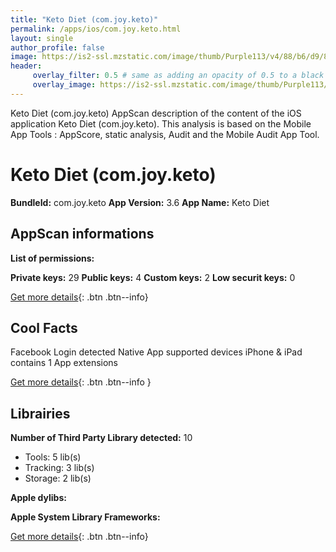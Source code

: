 ```yaml
---
title: "Keto Diet (com.joy.keto)"
permalink: /apps/ios/com.joy.keto.html
layout: single
author_profile: false
image: https://is2-ssl.mzstatic.com/image/thumb/Purple113/v4/88/b6/d9/88b6d909-f2fe-34a1-8d6a-dbdaa0cbc06b/AppIcon-0-1x_U007emarketing-0-0-GLES2_U002c0-512MB-sRGB-0-0-0-85-220-0-0-0-7.png/512x512bb.jpg
header: 
     overlay_filter: 0.5 # same as adding an opacity of 0.5 to a black background
     overlay_image: https://is2-ssl.mzstatic.com/image/thumb/Purple113/v4/88/b6/d9/88b6d909-f2fe-34a1-8d6a-dbdaa0cbc06b/AppIcon-0-1x_U007emarketing-0-0-GLES2_U002c0-512MB-sRGB-0-0-0-85-220-0-0-0-7.png/512x512bb.jpg
---
```

Keto Diet (com.joy.keto) AppScan description of the content of the iOS application Keto Diet (com.joy.keto). This analysis is based on the Mobile App Tools : AppScore, static analysis, Audit and the Mobile Audit App Tool.

# Keto Diet (com.joy.keto)

**BundleId:** com.joy.keto
**App Version:** 3.6
**App Name:** Keto Diet


## AppScan informations 

**List of permissions:** 
  
  
**Private keys:** 29
**Public keys:** 4
**Custom keys:** 2
**Low securit keys:** 0
  
[Get more details](/pricing.html){: .btn .btn--info}

## Cool Facts

Facebook Login detected
Native App
supported devices iPhone & iPad
contains 1 App extensions
  
[Get more details](/pricing.html){: .btn .btn--info }

## Librairies 
**Number of Third Party Library detected:** 10
- Tools: 5 lib(s)
- Tracking: 3 lib(s)
- Storage: 2 lib(s)


**Apple dylibs:**


**Apple System Library Frameworks:**


  
[Get more details](/pricing.html){: .btn .btn--info}

